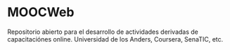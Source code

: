# MOOCWeb
Repositorio abierto para el desarrollo de actividades derivadas de capacitaciónes online.
Universidad de los Anders, Coursera, SenaTIC, etc.
